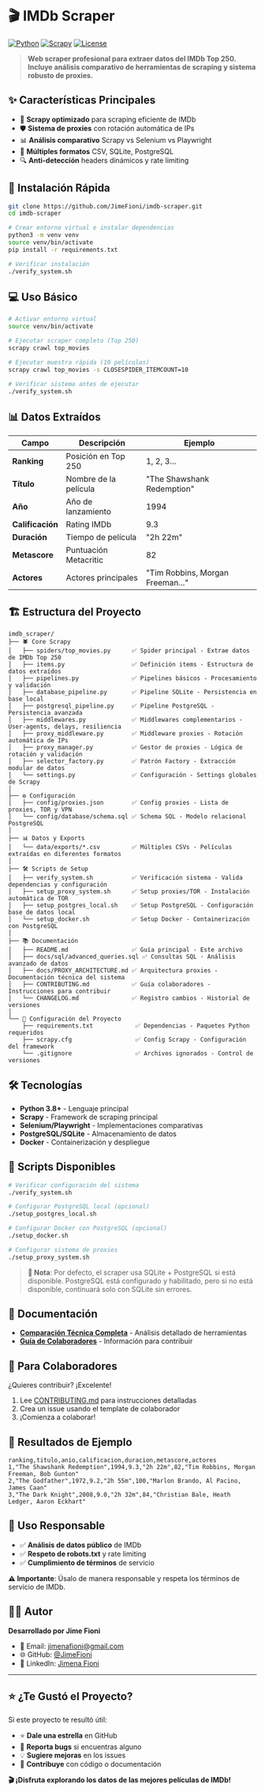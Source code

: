 # 🎬 IMDb Scraper

[![Python](https://img.shields.io/badge/python-3.8%2B-blue?style=flat-square&logo=python)](https://www.python.org/)
[![Scrapy](https://img.shields.io/badge/scrapy-2.13%2B-green?style=flat-square&logo=scrapy)](https://scrapy.org/)
[![License](https://img.shields.io/badge/license-MIT-blue?style=flat-square)](LICENSE)

> **Web scraper profesional para extraer datos del IMDb Top 250. Incluye análisis comparativo de herramientas de scraping y sistema robusto de proxies.**

## ✨ Características Principales

- 🚀 **Scrapy optimizado** para scraping eficiente de IMDb
- 🛡️ **Sistema de proxies** con rotación automática de IPs
- 📊 **Análisis comparativo** Scrapy vs Selenium vs Playwright  
- 💾 **Múltiples formatos** CSV, SQLite, PostgreSQL
- 🔍 **Anti-detección** headers dinámicos y rate limiting

## 🚀 Instalación Rápida

```bash
git clone https://github.com/JimeFioni/imdb-scraper.git
cd imdb-scraper

# Crear entorno virtual e instalar dependencias
python3 -m venv venv
source venv/bin/activate
pip install -r requirements.txt

# Verificar instalación
./verify_system.sh
```

## 💻 Uso Básico

```bash
# Activar entorno virtual
source venv/bin/activate

# Ejecutar scraper completo (Top 250)
scrapy crawl top_movies

# Ejecutar muestra rápida (10 películas)  
scrapy crawl top_movies -s CLOSESPIDER_ITEMCOUNT=10

# Verificar sistema antes de ejecutar
./verify_system.sh
```

## 📊 Datos Extraídos

| Campo | Descripción | Ejemplo |
|-------|-------------|---------|
| **Ranking** | Posición en Top 250 | 1, 2, 3... |
| **Título** | Nombre de la película | "The Shawshank Redemption" |
| **Año** | Año de lanzamiento | 1994 |
| **Calificación** | Rating IMDb | 9.3 |
| **Duración** | Tiempo de película | "2h 22m" |
| **Metascore** | Puntuación Metacritic | 82 |
| **Actores** | Actores principales | "Tim Robbins, Morgan Freeman..." |

## 🏗️ Estructura del Proyecto

```
imdb_scraper/
├── 🕷️ Core Scrapy
│   ├── spiders/top_movies.py      ✅ Spider principal - Extrae datos de IMDb Top 250
│   ├── items.py                   ✅ Definición items - Estructura de datos extraídos
│   ├── pipelines.py               ✅ Pipelines básicos - Procesamiento y validación
│   ├── database_pipeline.py       ✅ Pipeline SQLite - Persistencia en base local
│   ├── postgresql_pipeline.py     ✅ Pipeline PostgreSQL - Persistencia avanzada
│   ├── middlewares.py             ✅ Middlewares complementarios - User-agents, delays, resiliencia
│   ├── proxy_middleware.py        ✅ Middleware proxies - Rotación automática de IPs
│   ├── proxy_manager.py           ✅ Gestor de proxies - Lógica de rotación y validación
│   ├── selector_factory.py        ✅ Patrón Factory - Extracción modular de datos
│   └── settings.py                ✅ Configuración - Settings globales de Scrapy
│
├── ⚙️ Configuración
│   ├── config/proxies.json        ✅ Config proxies - Lista de proxies, TOR y VPN
│   └── config/database/schema.sql ✅ Schema SQL - Modelo relacional PostgreSQL
│
├── 📊 Datos y Exports
│   └── data/exports/*.csv         ✅ Múltiples CSVs - Películas extraídas en diferentes formatos
│
├── 🛠️ Scripts de Setup
│   ├── verify_system.sh           ✅ Verificación sistema - Valida dependencias y configuración
│   ├── setup_proxy_system.sh      ✅ Setup proxies/TOR - Instalación automática de TOR
│   ├── setup_postgres_local.sh    ✅ Setup PostgreSQL - Configuración base de datos local
│   └── setup_docker.sh            ✅ Setup Docker - Containerización con PostgreSQL
│
├── 📚 Documentación
│   ├── README.md                  ✅ Guía principal - Este archivo
│   ├── docs/sql/advanced_queries.sql ✅ Consultas SQL - Análisis avanzado de datos
│   ├── docs/PROXY_ARCHITECTURE.md ✅ Arquitectura proxies - Documentación técnica del sistema
│   ├── CONTRIBUTING.md            ✅ Guía colaboradores - Instrucciones para contribuir
│   └── CHANGELOG.md               ✅ Registro cambios - Historial de versiones
│
└── 🔧 Configuración del Proyecto
    ├── requirements.txt            ✅ Dependencias - Paquetes Python requeridos
    ├── scrapy.cfg                  ✅ Config Scrapy - Configuración del framework
    └── .gitignore                  ✅ Archivos ignorados - Control de versiones
```

## 🛠️ Tecnologías

- **Python 3.8+** - Lenguaje principal
- **Scrapy** - Framework de scraping principal  
- **Selenium/Playwright** - Implementaciones comparativas
- **PostgreSQL/SQLite** - Almacenamiento de datos
- **Docker** - Containerización y despliegue

## 🔧 Scripts Disponibles

```bash
# Verificar configuración del sistema
./verify_system.sh

# Configurar PostgreSQL local (opcional)
./setup_postgres_local.sh

# Configurar Docker con PostgreSQL (opcional)
./setup_docker.sh

# Configurar sistema de proxies
./setup_proxy_system.sh
```

> **📝 Nota**: Por defecto, el scraper usa SQLite + PostgreSQL si está disponible. PostgreSQL está configurado y habilitado, pero si no está disponible, continuará solo con SQLite sin errores.

## 📖 Documentación

- [**Comparación Técnica Completa**](docs/IMDB_TECHNICAL_COMPARISON.md) - Análisis detallado de herramientas
- [**Guía de Colaboradores**](CONTRIBUTING.md) - Información para contribuir

## 🤝 Para Colaboradores

¿Quieres contribuir? ¡Excelente! 

1. Lee [CONTRIBUTING.md](CONTRIBUTING.md) para instrucciones detalladas
2. Crea un issue usando el template de colaborador
3. ¡Comienza a colaborar!

## 🎯 Resultados de Ejemplo

```csv
ranking,titulo,anio,calificacion,duracion,metascore,actores
1,"The Shawshank Redemption",1994,9.3,"2h 22m",82,"Tim Robbins, Morgan Freeman, Bob Gunton"
2,"The Godfather",1972,9.2,"2h 55m",100,"Marlon Brando, Al Pacino, James Caan"
3,"The Dark Knight",2008,9.0,"2h 32m",84,"Christian Bale, Heath Ledger, Aaron Eckhart"
```

## 🚀 Uso Responsable

- ✅ **Análisis de datos público** de IMDb
- ✅ **Respeto de robots.txt** y rate limiting  
- ✅ **Cumplimiento de términos** de servicio

**⚠️ Importante**: Úsalo de manera responsable y respeta los términos de servicio de IMDb.

## 👨‍💻 Autor

**Desarrollado por Jime Fioni**

- 📧 Email: jimenafioni@gmail.com
- 🌐 GitHub: [@JimeFioni](https://github.com/JimeFioni)
- 💼 LinkedIn: [Jimena Fioni](https://linkedin.com/in/jimena-fioni/)

---

## ⭐ ¿Te Gustó el Proyecto?

Si este proyecto te resultó útil:

- ⭐ **Dale una estrella** en GitHub  
- 🐛 **Reporta bugs** si encuentras alguno
- 💡 **Sugiere mejoras** en los issues
- 🤝 **Contribuye** con código o documentación

**🎬 ¡Disfruta explorando los datos de las mejores películas de IMDb!**
